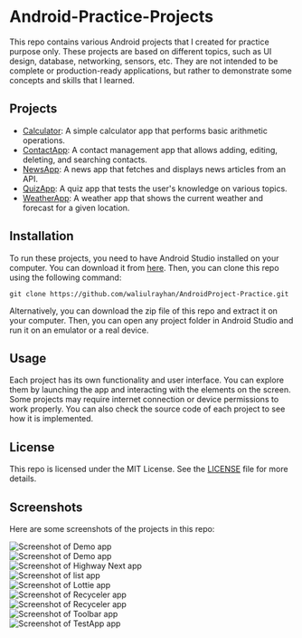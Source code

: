  <h1>Android-Practice-Projects</h1>
  <p>This repo contains various Android projects that I created for practice purpose only. These projects are based on different topics, such as UI design, database, networking, sensors, etc. They are not intended to be complete or production-ready applications, but rather to demonstrate some concepts and skills that I learned.</p>
  <h2>Projects</h2>
  <ul>
    <li><a href="https://github.com/waliulrayhan/AndroidProject-Practice/tree/master/Calculator">Calculator</a>: A simple calculator app that performs basic arithmetic operations.</li>
    <li><a href="https://github.com/waliulrayhan/AndroidProject-Practice/tree/master/ContactApp">ContactApp</a>: A contact management app that allows adding, editing, deleting, and searching contacts.</li>
    <li><a href="https://github.com/waliulrayhan/AndroidProject-Practice/tree/master/NewsApp">NewsApp</a>: A news app that fetches and displays news articles from an API.</li>
    <li><a href="https://github.com/waliulrayhan/AndroidProject-Practice/tree/master/QuizApp">QuizApp</a>: A quiz app that tests the user's knowledge on various topics.</li>
    <li><a href="https://github.com/waliulrayhan/AndroidProject-Practice/tree/master/WeatherApp">WeatherApp</a>: A weather app that shows the current weather and forecast for a given location.</li>
  </ul>
  <h2>Installation</h2>
  <p>To run these projects, you need to have Android Studio installed on your computer. You can download it from <a href="https://developer.android.com/studio">here</a>. Then, you can clone this repo using the following command:</p>
  <pre><code>git clone https://github.com/waliulrayhan/AndroidProject-Practice.git</code></pre>
  <p>Alternatively, you can download the zip file of this repo and extract it on your computer. Then, you can open any project folder in Android Studio and run it on an emulator or a real device.</p>
  <h2>Usage</h2>
  <p>Each project has its own functionality and user interface. You can explore them by launching the app and interacting with the elements on the screen. Some projects may require internet connection or device permissions to work properly. You can also check the source code of each project to see how it is implemented.</p>
  <h2>License</h2>
  <p>This repo is licensed under the MIT License. See the <a href="https://github.com/waliulrayhan/AndroidProject-Practice/blob/master/LICENSE">LICENSE</a> file for more details.</p>
  <h2>Screenshots</h2>
  <p>Here are some screenshots of the projects in this repo:</p>
  <img src="https://user-images.githubusercontent.com/84919654/231771690-33467c15-c2e4-49f3-988a-39e0a27c90a0.jpg" alt="Screenshot of Demo app"><br>
  <img src="https://user-images.githubusercontent.com/84919654/231771702-bd5a5c02-d6c2-4969-aeff-217a2c33261d.jpg" alt="Screenshot of Demo app"><br>
  <img src="https://user-images.githubusercontent.com/84919654/231771711-4ed4f433-5811-496f-ba9d-1d2e5e9fa531.jpg" alt="Screenshot of Highway Next app"><br>
  <img src="https://user-images.githubusercontent.com/84919654/231771723-6f79c1a5-adbd-4acf-bd6e-6c65de1ab298.jpg" alt="Screenshot of list app"><br>
  <img src="https://user-images.githubusercontent.com/84919654/231771735-e3d3ed48-abd6-4e3f-bbaa-aa0ecaa156db.jpg" alt="Screenshot of Lottie app"><br>
  <img src="https://user-images.githubusercontent.com/84919654/231771740-a71a258b-26ab-4875-a447-44bd36111920.jpg" alt="Screenshot of Recyceler app"><br>
  <img src="https://user-images.githubusercontent.com/84919654/231771759-099e4053-1cd6-4b4d-89bf-88c9071e6bb6.jpg" alt="Screenshot of Recyceler app"><br>
  <img src="https://user-images.githubusercontent.com/84919654/231771774-1126f686-03eb-40cc-bf65-f467ca182da1.jpg" alt="Screenshot of Toolbar app"><br>
  <img src="https://user-images.githubusercontent.com/84919654/231771779-f71d5639-7622-47d7-b4ed-1742b81766a2.jpg" alt="Screenshot of TestApp app">
